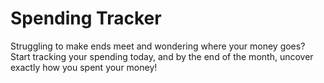 # Spending Tracker

Struggling to make ends meet and wondering where your money goes? Start tracking your spending today, and by the end of the month, uncover exactly how you spent your money!